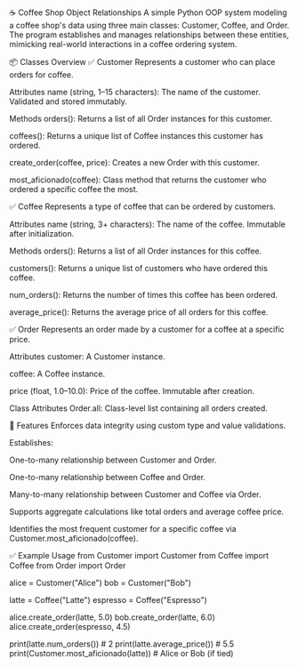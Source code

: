 ☕ Coffee Shop Object Relationships
A simple Python OOP system modeling a coffee shop's data using three main classes: Customer, Coffee, and Order. The program establishes and manages relationships between these entities, mimicking real-world interactions in a coffee ordering system.

📦 Classes Overview
✅ Customer
Represents a customer who can place orders for coffee.

Attributes
name (string, 1–15 characters): The name of the customer. Validated and stored immutably.

Methods
orders(): Returns a list of all Order instances for this customer.

coffees(): Returns a unique list of Coffee instances this customer has ordered.

create_order(coffee, price): Creates a new Order with this customer.

most_aficionado(coffee): Class method that returns the customer who ordered a specific coffee the most.

✅ Coffee
Represents a type of coffee that can be ordered by customers.

Attributes
name (string, 3+ characters): The name of the coffee. Immutable after initialization.

Methods
orders(): Returns a list of all Order instances for this coffee.

customers(): Returns a unique list of customers who have ordered this coffee.

num_orders(): Returns the number of times this coffee has been ordered.

average_price(): Returns the average price of all orders for this coffee.

✅ Order
Represents an order made by a customer for a coffee at a specific price.

Attributes
customer: A Customer instance.

coffee: A Coffee instance.

price (float, 1.0–10.0): Price of the coffee. Immutable after creation.

Class Attributes
Order.all: Class-level list containing all orders created.

🧠 Features
Enforces data integrity using custom type and value validations.

Establishes:

One-to-many relationship between Customer and Order.

One-to-many relationship between Coffee and Order.

Many-to-many relationship between Customer and Coffee via Order.

Supports aggregate calculations like total orders and average coffee price.

Identifies the most frequent customer for a specific coffee via Customer.most_aficionado(coffee).

✅ Example Usage
from Customer import Customer
from Coffee import Coffee
from Order import Order

alice = Customer("Alice")
bob = Customer("Bob")

latte = Coffee("Latte")
espresso = Coffee("Espresso")

alice.create_order(latte, 5.0)
bob.create_order(latte, 6.0)
alice.create_order(espresso, 4.5)

print(latte.num_orders())  # 2
print(latte.average_price())  # 5.5
print(Customer.most_aficionado(latte))  # Alice or Bob (if tied)
